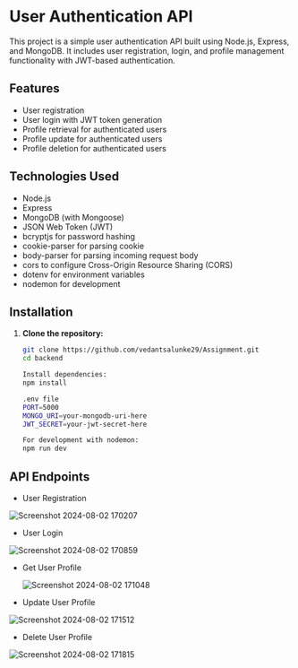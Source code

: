 # User Authentication API

This project is a simple user authentication API built using Node.js, Express, and MongoDB. It includes user registration, login, and profile management functionality with JWT-based authentication.

## Features

- User registration
- User login with JWT token generation
- Profile retrieval for authenticated users
- Profile update for authenticated users
- Profile deletion for authenticated users

## Technologies Used

- Node.js
- Express
- MongoDB (with Mongoose)
- JSON Web Token (JWT)
- bcryptjs for password hashing
- cookie-parser for parsing cookie
- body-parser for parsing incoming request body
- cors to configure Cross-Origin Resource Sharing (CORS)
- dotenv for environment variables
- nodemon for development

## Installation

1. **Clone the repository:**

   ```bash
   git clone https://github.com/vedantsalunke29/Assignment.git
   cd backend
   
   Install dependencies:
   npm install
   
   .env file
   PORT=5000
   MONGO_URI=your-mongodb-uri-here
   JWT_SECRET=your-jwt-secret-here
   
   For development with nodemon:
   npm run dev
   
## API Endpoints

- User Registration
  
![Screenshot 2024-08-02 170207](https://github.com/user-attachments/assets/4b0d23d9-c5f1-438e-b78c-29490bdcff14)

- User Login
  
![Screenshot 2024-08-02 170859](https://github.com/user-attachments/assets/95ed88b0-6f02-4bb3-a764-c82eaf62bc7d)

- Get User Profile
  
  ![Screenshot 2024-08-02 171048](https://github.com/user-attachments/assets/a9d4c8cb-a932-4783-abe1-796f5545a380)

- Update User Profile
  
![Screenshot 2024-08-02 171512](https://github.com/user-attachments/assets/409cfd5b-4e8c-482f-8a75-88905f175eb7)

- Delete User Profile
  
![Screenshot 2024-08-02 171815](https://github.com/user-attachments/assets/e19676e7-8bcd-44f1-ac19-b3a3e71bee5c)
